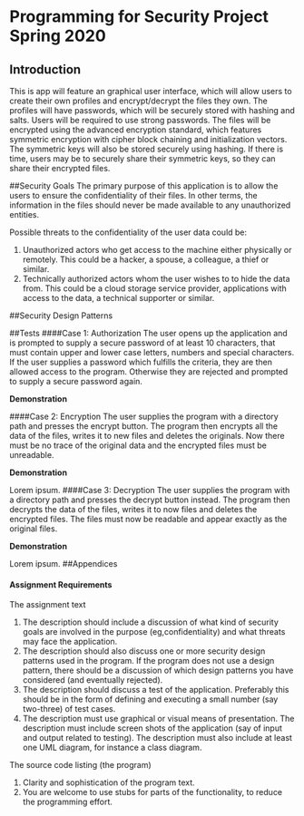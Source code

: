 # Programming for Security Project Spring 2020

## Introduction
This is app will feature an graphical user interface, which will allow users to create their own profiles and encrypt/decrypt the files they own. The profiles will have passwords, which will be securely stored with hashing and salts. Users will be required to use strong passwords. The files will be encrypted using the advanced encryption standard, which features symmetric encryption with cipher block chaining and initialization vectors. The symmetric keys will also be stored securely using hashing. If there is time, users may be to securely share their symmetric keys, so they can share their encrypted files.

##Security Goals
The primary purpose of this application is to allow the users to ensure the confidentiality of their files. In other terms, the information in the files should never be made available to any unauthorized entities.

Possible threats to the confidentiality of the user data could be:
1. Unauthorized actors who get access to the machine either physically or remotely. This could be a hacker, a spouse, a colleague, a thief or similar.
2. Technically authorized actors whom the user wishes to to hide the data from. This could be a cloud storage service provider, applications with access to the data, a technical supporter or similar.

##Security Design Patterns

##Tests
####Case 1: Authorization
The user opens up the application and is prompted to supply a secure password of at least 10 characters, that must contain upper and lower case letters, numbers and special characters. If the user supplies a password which fulfills the criteria, they are then allowed access to the program. Otherwise they are rejected and prompted to supply a secure password again.

__Demonstration__

####Case 2: Encryption
The user supplies the program with a directory path and presses the encrypt button. The program then encrypts all the data of the files, writes it to new files and deletes the originals. Now there must be no trace of the original data and the encrypted files must be unreadable.

__Demonstration__

Lorem ipsum.
####Case 3: Decryption
The user supplies the program with a directory path and presses the decrypt button instead. The program then decrypts the data of the files, writes it to now files and deletes the encrypted files. The files must now be readable and appear exactly as the original files.

__Demonstration__

Lorem ipsum.
##Appendices

#### Assignment Requirements
The assignment text 
1) The description should include a discussion of what kind of security goals are involved in the purpose (eg,confidentiality) and what threats may face the application. 
2) The description should also discuss one or more security design patterns used in the program. If the program does not use a design pattern, there should be a discussion of which design patterns you have considered (and eventually rejected).
3) The description should discuss a test of the application. Preferably this should be in the form of defining and executing a small number (say two-three) of test cases.
4) The description must use graphical or visual means of presentation. The description must include screen shots of the application (say of input and output related to testing). The description must also include at least one UML diagram, for instance a class diagram.

The source code listing (the program)
1. Clarity and sophistication of the program text.
2. You are welcome to use stubs for parts of the functionality, to reduce the programming effort.